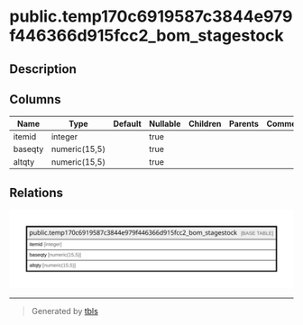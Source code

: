 # public.temp170c6919587c3844e979f446366d915fcc2_bom_stagestock

## Description

## Columns

| Name | Type | Default | Nullable | Children | Parents | Comment |
| ---- | ---- | ------- | -------- | -------- | ------- | ------- |
| itemid | integer |  | true |  |  |  |
| baseqty | numeric(15,5) |  | true |  |  |  |
| altqty | numeric(15,5) |  | true |  |  |  |

## Relations

![er](public.temp170c6919587c3844e979f446366d915fcc2_bom_stagestock.svg)

---

> Generated by [tbls](https://github.com/k1LoW/tbls)
